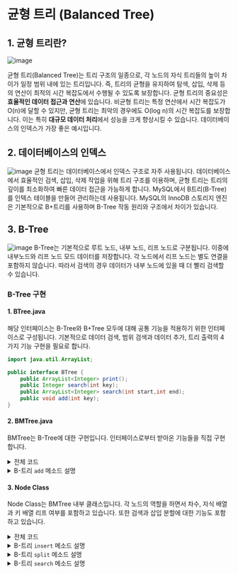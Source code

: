 # 균형 트리 (Balanced Tree)

## 1. 균형 트리란?
![image](https://github.com/user-attachments/assets/6725d13e-8e98-4909-bee5-a695f7fd9246)

균형 트리(Balanced Tree)는 트리 구조의 일종으로, 각 노드의 자식 트리들의 높이 차이가 일정 범위 내에 있는 트리입니다. 즉, 트리의 균형을 유지하여 탐색, 삽입, 삭제 등의 연산이 최적의 시간 복잡도에서 수행될 수 있도록 보장합니다.
균형 트리의 중요성은 **효율적인 데이터 접근과 연산**에 있습니다. 비균형 트리는 특정 연산에서 시간 복잡도가 O(n)에 달할 수 있지만, 균형 트리는 최악의 경우에도 O(log n)의 시간 복잡도를 보장합니다. 이는 특히 **대규모 데이터 처리**에서 성능을 크게 향상시킬 수 있습니다. 데이터베이스의 인덱스가 가장 좋은 예시입니다.

## 2. 데이터베이스의 인덱스
![image](https://github.com/user-attachments/assets/0dd95df1-4ac8-4cbb-b4e5-bfb5c5b88e67)
균형 트리는 데이터베이스에서 인덱스 구조로 자주 사용됩니다. 데이터베이스에서 효율적인 검색, 삽입, 삭제 작업을 위해 트리 구조를 이용하며, 균형 트리는 트리의 깊이를 최소화하여 빠른 데이터 접근을 가능하게 합니다. MySQL에서 B트리(B-Tree)를 인텍스 테이블을 만들어 관리하는데 사용됩니다. MySQL의 InnoDB 스토리지 엔진은 기본적으로 B+트리를 사용하며 B-Tree 작동 원리와 구조에서 차이가 있습니다.

## 3. B-Tree

![image](https://github.com/user-attachments/assets/3d07123e-db9b-4189-afb8-8520e983362a)
B-Tree는 기본적으로 루트 노드, 내부 노드, 리프 노드로 구분됩니다. 이중에 내부노드와 리프 노드 모드 데이터를 저장합니다. 각 노드에서 리프 노드는 별도 연결을 포함하지 않습니다. 따라서 검색의 경우 데이터가 내부 노드에 있을 때 더 빨리 검색할 수 있습니다.

### B-Tree 구현
#### 1. BTree.java
해당 인터페이스는 B-Tree와 B+Tree 모두에 대해 공통 기능을 적용하기 위한 인터페이스로 구성됩니다. 기본적으로 데이터 검색, 범위 검색과 데이터 추가, 트리 출력의 4 가지 기능 구현을 필요로 합니다.
```java
import java.util.ArrayList;

public interface BTree {	
	public ArrayList<Integer> print();
	public Integer search(int key);
	public ArrayList<Integer> search(int start,int end);
	public void add(int key);
}
```

#### 2. BMTree.java
BMTree는 B-Tree에 대한 구현입니다. 인터페이스로부터 받아온 기능들을 직접 구현합니다.
<details>
<summary>전체 코드</summary>
  
```java
public class BMTree implements BTree {
	private Node root;
	int degree;
	
	public BMTree(int degree) {
		this.root = null;
		this.degree = degree;
	}
	
  // 전체 트리의 값을 배열로 출력
  @Override
  public ArrayList<Integer> print() {
      ArrayList<Integer> result = new ArrayList<Integer>();
      if (root != null) {
          root.print(result);
      }
      return result;
  }
    
  // 특정 값을 찾는 메서드
  @Override
  public Integer search(int key) {
      if (root != null) {
          return root.search(key);
      }
      return null;
  }
  
  // 범위 검색
  @Override
  public ArrayList<Integer> search(int start, int end) {
      ArrayList<Integer> result = new ArrayList<>();
      if (root != null) {
          root.search(start, end, result);
      }
      return result;
  }
  
  // 값 추가
	public void add(int key) {
        if (root == null) {
            root = new Node(degree, true);
            root.setKey(0, key);
        } else {
            if (root.countKeys() == 2 * degree - 1) {
            	Node node = new Node(degree, false);
            	node.setChild(0,root);
            	node.split(0,root);

                int i = 0;
                if (node.getKey(0) < key) {
                    i++;
                }
                node.getChild(i).insert(key);
                root = node;
            } else {
                root.insert(key);
            }
        }
    }
  // Node Class
}
```
</details>

<details>
<summary>B-트리 <code>add</code> 메소드 설명</summary>

```java
// 값 추가
  public void add(int key) {
      // 루트 노드가 비어있는 경우
      if (root == null) {
          // 새 노드를 생성하고 루트로 설정
          root = new Node(degree, true);
          // 루트 노드에 첫 번째 키를 설정
          root.setKey(0, key);
      } else {
          // 루트 노드가 가득 찬 경우
          if (root.countKeys() == 2 * degree - 1) {
              // 새로운 내부 노드 생성
              Node node = new Node(degree, false);
              // 새로운 노드의 첫 번째 자식으로 기존 루트 설정
              node.setChild(0, root);
              // 루트 노드를 분할하여 새로운 내부 노드로 승격
              node.split(0, root);
  
              // 삽입할 키가 어느 자식 노드에 들어갈지 결정
              int i = 0;
              if (node.getKey(0) < key) {
                  i++; // 키 값이 새 루트 노드의 첫 번째 키보다 크면, 두 번째 자식으로 삽입
              }
              // 해당 자식 노드에 값을 삽입
              node.getChild(i).insert(key);
              // 새로운 노드를 루트로 설정
              root = node;
          } else {
              // 루트 노드에 값 삽입
              root.insert(key);
          }
      }
  }
```
  
1. **루트 노드가 비어 있는 경우**:
   - 트리가 비어 있을 경우, 새로 루트 노드를 생성하고, 해당 노드에 첫 번째 `key` 값을 저장합니다.
   - 이 과정은 트리가 처음 시작되는 경우에 해당합니다.
2. **루트 노드가 가득 찬 경우**:
   - 루트 노드가 이미 꽉 차 있는 경우, 새로운 **내부 노드**를 생성하여 기존 루트 노드를 자식으로 설정합니다.
   - 새로운 내부 노드는 루트 노드를 분할(`split`)하여 키 값을 상위 노드로 승격시킵니다.
   - 분할 후, 삽입할 `key` 값을 적절한 자식 노드에 삽입하기 위해 자식 노드를 선택합니다. 이때, 새로운 루트 노드의 키 값을 기준으로 `key`가 삽입될 위치를 결정합니다.
3. **값 삽입**:
   - 선택된 자식 노드에 `key` 값을 삽입합니다.
   - 삽입 후, 새로운 노드를 루트로 설정하여 트리의 균형을 유지합니다.
4. **루트 노드가 가득 차지 않은 경우**:
   - 만약 루트 노드가 가득 차지 않은 상태라면, 그냥 루트 노드에 `key` 값을 삽입합니다.  
</details>

#### 3. Node Class
Node Class는 BMTree 내부 클래스입니다. 각 노드의 역할을 하면서 차수, 자식 배열과 키 배열 리프 여부를 포함하고 있습니다. 또한 검색과 삽입 분할에 대한 기능도 포함하고 있습니다.
<details>
<summary>전체 코드</summary>
  
```java
  class Node{
    private int degree; // 최소 차수
    private Node[] children; // 자식 노드 배열
    private int[] keys; // 키 배열
    private boolean isLeaf; // 리프 노드 여부
    
    public Node(int degree, boolean isLeaf) {
          this.degree = degree;
          this.isLeaf = isLeaf;
          this.keys = new int[2 * degree - 1];
          this.children = new Node[2 * degree];
      }	
    
    // 출력
    public void print(ArrayList<Integer> arr) {
      int keyCount = countKeys();
      for (int i = 0; i < keyCount; i++) {
              if (!isLeaf) {
                children[i].print(arr);
              }
              arr.add(keys[i]);
          }
          if (!isLeaf) {
            children[keyCount].print(arr);
          }
    }
    
      // 키 검색 기능
      public Integer search(int key) {
          int i = 0;
          while (i < countKeys() && keys[i] < key) i++;
          
          // 검색 결과 반환
          if (i < countKeys() && keys[i] == key) return keys[i]; 
          
          // 리프 노드에 도달했으므로 값이 없음
          if (isLeaf) return null; 
          
          // 자식 노드로 내려감
          return children[i].search(key); 
      }
      
      public void search(int start, int end, ArrayList<Integer> result) {
          int i = 0;
          while (i < countKeys() && keys[i] < start) i++;
          
    
          while (i < countKeys() && keys[i] <= end) {
              if (!isLeaf) children[i].search(start, end, result);            
              result.add(keys[i]);
              i++;
          }
    
          if (!isLeaf) children[i].search(start, end, result);
          
      }
		
    public void insert(int key) {
        int i = countKeys() - 1;  // 마지막 키 인덱스        
        if (isLeaf) {
            // 리프 노드에 삽입할 위치 찾기
            while (i >= 0 && keys[i] > key) {
                keys[i + 1] = keys[i];  // 오른쪽으로 키를 밀기
                i--;
            }
            keys[i + 1] = key;  // 키 삽입
        } else {
            // 자식 노드로 내려가서 삽입
            while (i >= 0 && keys[i] > key) {
                i--;
            }
            i++;  // 자식 노드 인덱스
            
            // 자식 노드가 가득 차 있으면 분리
            if (children[i].countKeys() == 2 * degree - 1) {
                split(i, children[i]);  // 자식 노드 분리
                if (keys[i] < key) {
                    i++;  // 분리 후, 키에 맞는 자식으로 이동
                }
            }
            
            // 적합한 자식 노드로 내려가서 삽입
            children[i].insert(key);
        }
    }
	    
    public void split(int i, Node y) {
        int t = degree;  // 최소 차수
        
        // 새로운 노드 z 생성
        Node z = new Node(degree, y.isLeaf());
        
        // y의 중간 키를 부모 노드로 이동
        for (int j = 0; j < t - 1; j++) {
            z.setKey(j, y.getKey(j + t));
            y.setKey(j + t, 0);  // 원래 노드에서 키 제거
        }
        
        // 자식 노드가 있다면 분리된 자식 노드를 z로 이동
        if (!y.isLeaf()) {
            for (int j = 0; j < t; j++) {
                z.setChild(j, y.getChild(j + t));
                y.setChild(j + t, null);  // 원래 노드에서 자식 제거
            }
        }
    
        // 부모 노드에 새로운 자식과 키 삽입
        for (int j = countKeys(); j >= i + 1; j--) {
            setChild(j + 1, getChild(j));
        }
        setChild(i + 1, z);  // z 자식 추가
        
        for (int j = countKeys() - 1; j >= i; j--) {
            setKey(j + 1, getKey(j));
        }
        setKey(i, y.getKey(t - 1));  // 부모에 중간 키 삽입
        y.setKey(t - 1, 0);  // y에서 중간 키 제거
    }
	    
		public boolean isLeaf() {
			return this.isLeaf;
		}		
		public Node getChild(int i) {
			return this.children[i];
		}		
		public void setChild(int i,Node node) {
			this.children[i] = node;
		}		
		public int getKey(int i) {
			return this.keys[i];
		}		
		public void setKey(int i,int key) {
			this.keys[i] = key;
		}		
    public int countKeys() {
        int count = 0;
        for (int key : keys) { if (key == 0) break; count++; }
        return count;
    }		 
	}
```
</details>

<details>  
<summary>B-트리 <code>insert</code> 메소드 설명</summary>  

```java
// 노드에 키 삽입
public void insert(int key) {
    int i = countKeys() - 1;  // 마지막 키의 인덱스

    // 리프 노드에 삽입
    if (isLeaf) {
        // 삽입할 위치를 찾기 위해 오른쪽으로 이동
        while (i >= 0 && keys[i] > key) {
            keys[i + 1] = keys[i];  // 기존 키를 오른쪽으로 이동
            i--;
        }
        // 새로운 키 삽입
        keys[i + 1] = key;
    } else {
        // 적절한 자식 노드를 찾기 위해 이동
        while (i >= 0 && keys[i] > key) {
            i--;
        }
        i++;  // 자식 노드 인덱스 결정

        // 자식 노드가 가득 찬 경우 분할
        if (children[i].countKeys() == 2 * degree - 1) {
            split(i, children[i]);  // 자식 노드 분할
            if (keys[i] < key) {
                i++;  // 분할 후 오른쪽 자식으로 이동
            }
        }
        // 선택된 자식 노드에 삽입
        children[i].insert(key);
    }
}
```
### 설명
1. **리프 노드 삽입**:  
   - 리프 노드에서 삽입 위치를 찾습니다.  
   - 기존 키를 오른쪽으로 이동시키고, 새로운 키를 해당 위치에 삽입합니다.  
2. **내부 노드 처리**:  
   - 삽입할 키에 맞는 자식 노드를 탐색합니다.  
   - 자식 노드가 가득 찬 경우 `split` 메소드를 호출해 노드를 분할합니다.  
   - 분할 이후, 삽입할 키가 오른쪽 자식으로 이동해야 할 경우 인덱스를 조정합니다.  
3. **재귀적 삽입**:  
   - 선택된 자식 노드로 이동하여 재귀적으로 키를 삽입합니다.  
</details>

<details>
<summary>B-트리 <code>split</code> 메소드 설명</summary>

```java
// 노드 분할
public void split(int i, Node y) {
    int t = degree;  // 최소 차수
    
    // 새로운 노드 z 생성
    Node z = new Node(degree, y.isLeaf());
    
    // y의 중간 키를 부모 노드로 이동
    for (int j = 0; j < t - 1; j++) {
        z.setKey(j, y.getKey(j + t));
        y.setKey(j + t, 0);  // 원래 노드에서 키 제거
    }
    
    // 자식 노드가 있다면 분리된 자식 노드를 z로 이동
    if (!y.isLeaf()) {
        for (int j = 0; j < t; j++) {
            z.setChild(j, y.getChild(j + t));
            y.setChild(j + t, null);  // 원래 노드에서 자식 제거
        }
    }

    // 부모 노드에 새로운 자식과 키 삽입
    for (int j = countKeys(); j >= i + 1; j--) {
        setChild(j + 1, getChild(j));
    }
    setChild(i + 1, z);  // z 자식 추가
    
    for (int j = countKeys() - 1; j >= i; j--) {
        setKey(j + 1, getKey(j));
    }
    setKey(i, y.getKey(t - 1));  // 부모에 중간 키 삽입
    y.setKey(t - 1, 0);  // y에서 중간 키 제거
}
```
### 설명
1. **새로운 노드 생성**:  
   - `split` 메소드는 부모 노드가 자식 노드에서 한 개 이상의 키를 분할하여 새로운 자식 노드를 만들 때 사용됩니다.  
   - `z`라는 새로운 노드를 생성하여 분리된 데이터를 이동합니다.
2. **중간 키 부모로 이동**:  
   - 분할할 때, `y`의 중간 키를 부모 노드로 승격시킵니다.  
   - 이 중간 키는 부모 노드의 자식 포인터와 키 배열에 삽입됩니다.
3. **자식 노드 이동**:  
   - `y`가 자식 노드를 가지고 있다면, 분할된 자식 노드들도 새로운 노드 `z`로 이동합니다.  
   - 자식 노드들에 대한 포인터를 `z`에 설정하고, `y`에서 해당 자식들을 삭제합니다.
4. **부모 노드에 자식 추가**:  
   - 부모 노드에 새로운 자식 노드를 추가하고, 기존 자식 노드들의 포인터를 오른쪽으로 밀어냅니다.
5. **키 이동 및 업데이트**:  
   - 부모 노드에 새로운 키를 추가하고, `y`에서 중간 키를 제거합니다.  
   - 부모 노드가 가득 차지 않도록 삽입된 키들이 올바르게 배치됩니다.
</details>


<details>
<summary>B-트리 <code>search</code> 메소드 설명</summary>

```java
// 키 검색 기능
public Integer search(int key) {
    int i = 0;
    while (i < countKeys() && keys[i] < key) i++;
    
    // 검색 결과 반환
    if (i < countKeys() && keys[i] == key) return keys[i]; 
    
    // 리프 노드에 도달했으므로 값이 없음
    if (isLeaf) return null; 
    
    // 자식 노드로 내려감
    return children[i].search(key); 
}
```
### 설명
1. **키 탐색**:  
   - 먼저, `keys` 배열을 순차적으로 비교하여 `key`를 찾습니다.  
   - `key`가 발견되면 해당 값을 반환합니다.

2. **리프 노드 체크**:  
   - 만약 `key`를 찾지 못했거나 리프 노드에 도달하면 `null`을 반환합니다.

3. **자식 노드로 이동**:  
   - `key`를 찾지 못하면, 적절한 자식 노드로 내려가서 재귀적으로 `search` 메소드를 호출하여 탐색을 계속합니다.
</details>
